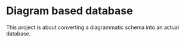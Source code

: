 # Diagram based database

This project is about converting a diagrammatic schema into an actual database.
